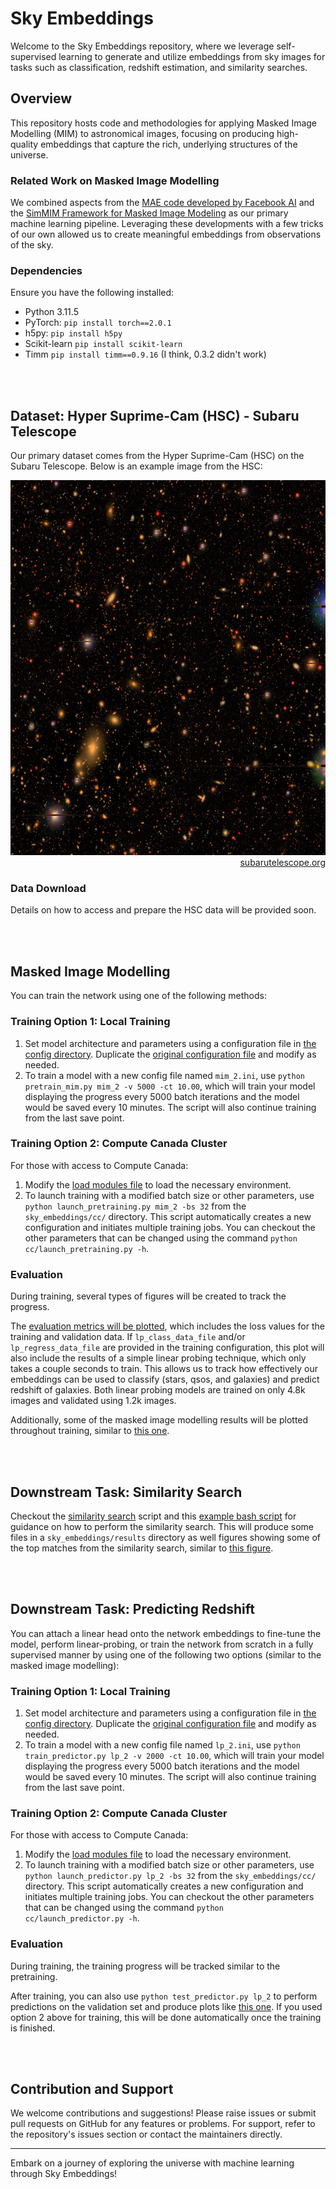 # Sky Embeddings

Welcome to the Sky Embeddings repository, where we leverage self-supervised learning to generate and utilize embeddings from sky images for tasks such as classification, redshift estimation, and similarity searches.

## Overview

This repository hosts code and methodologies for applying Masked Image Modelling (MIM) to astronomical images, focusing on producing high-quality embeddings that capture the rich, underlying structures of the universe.

### Related Work on Masked Image Modelling

We combined aspects from the [MAE code developed by Facebook AI](https://github.com/facebookresearch/mae) and the [SimMIM Framework for Masked Image Modeling](https://github.com/microsoft/SimMIM) as our primary machine learning pipeline. Leveraging these developments with a few tricks of our own allowed us to create meaningful embeddings from observations of the sky.

### Dependencies

Ensure you have the following installed:

- Python 3.11.5
- PyTorch: `pip install torch==2.0.1`
- h5py: `pip install h5py`
- Scikit-learn `pip install scikit-learn`
- Timm `pip install timm==0.9.16` (I think, 0.3.2 didn't work)

<br><br>

## Dataset: Hyper Suprime-Cam (HSC) - Subaru Telescope

Our primary dataset comes from the Hyper Suprime-Cam (HSC) on the Subaru Telescope. Below is an example image from the HSC:

<p align="center">
  <img width="600" height="600" src="./figures/hsc_subaru.jpg"><br>
  <span style="display: block; text-align: right;"><a href="https://subarutelescope.org/en/news/topics/2017/02/27/2459.html">subarutelescope.org</a></span>
</p>

### Data Download

Details on how to access and prepare the HSC data will be provided soon.

<br><br>

## Masked Image Modelling

You can train the network using one of the following methods:

### Training Option 1: Local Training

1. Set model architecture and parameters using a configuration file in [the config directory](./configs). Duplicate the [original configuration file](./configs/mim_1.ini) and modify as needed.
2. To train a model with a new config file named `mim_2.ini`, use `python pretrain_mim.py mim_2 -v 5000 -ct 10.00`, which will train your model displaying the progress every 5000 batch iterations and the model would be saved every 10 minutes. The script will also continue training from the last save point.

### Training Option 2: Compute Canada Cluster

For those with access to Compute Canada:

1. Modify the [load modules file](./cc/module_loads.txt) to load the necessary environment.
2. To launch training with a modified batch size or other parameters, use `python launch_pretraining.py mim_2 -bs 32` from the `sky_embeddings/cc/` directory. This script automatically creates a new configuration and initiates multiple training jobs. You can checkout the other parameters that can be changed using the command `python cc/launch_pretraining.py -h`.

### Evaluation

During training, several types of figures will be created to track the progress. 

The [evaluation metrics will be plotted](./figures/mim_1_progress.png), which includes the loss values for the training and validation data. If `lp_class_data_file` and/or `lp_regress_data_file` are provided in the training configuration, this plot will also include the results of a simple linear probing technique, which only takes a couple seconds to train. This allows us to track how effectively our embeddings can be used to classify (stars, qsos, and galaxies) and predict redshift of galaxies. Both linear probing models are trained on only 4.8k images and validated using 1.2k images.

Additionally, some of the masked image modelling results will be plotted throughout training, similar to [this one](./figures/mim_1_1000000iters.png).

<br><br>

## Downstream Task: Similarity Search

Checkout the [similarity search](./similarity_search.py) script and this [example bash script](./scripts/done/sim.sh) for guidance on how to perform the similarity search. This will produce some files in a `sky_embeddings/results` directory as well figures showing some of the top matches from the similarity search, similar to [this figure](./figures/mim_1_HSC_dwarf_galaxies_GRIZY_64_new_simsearch_results.png).

<br><br>

## Downstream Task: Predicting Redshift

You can attach a linear head onto the network embeddings to fine-tune the model, perform linear-probing, or train the network from scratch in a fully supervised manner by using one of the following two options (similar to the masked image modelling):

### Training Option 1: Local Training

1. Set model architecture and parameters using a configuration file in [the config directory](./configs). Duplicate the [original configuration file](./configs/lp_1.ini) and modify as needed.
2. To train a model with a new config file named `lp_2.ini`, use `python train_predictor.py lp_2 -v 2000 -ct 10.00`, which will train your model displaying the progress every 5000 batch iterations and the model would be saved every 10 minutes. The script will also continue training from the last save point.

### Training Option 2: Compute Canada Cluster

For those with access to Compute Canada:

1. Modify the [load modules file](./cc/module_loads.txt) to load the necessary environment.
2. To launch training with a modified batch size or other parameters, use `python launch_predictor.py lp_2 -bs 32` from the `sky_embeddings/cc/` directory. This script automatically creates a new configuration and initiates multiple training jobs. You can checkout the other parameters that can be changed using the command `python cc/launch_predictor.py -h`.

### Evaluation

During training, the training progress will be tracked similar to the pretraining.

After training, you can also use `python test_predictor.py lp_2` to perform predictions on the validation set and produce plots like [this one](./figures/lp_1_redshift.png). If you used option 2 above for training, this will be done automatically once the training is finished.

<br><br>

## Contribution and Support

We welcome contributions and suggestions! Please raise issues or submit pull requests on GitHub for any features or problems. For support, refer to the repository's issues section or contact the maintainers directly.

---

Embark on a journey of exploring the universe with machine learning through Sky Embeddings!
